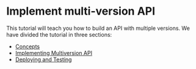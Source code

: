 # Implement multi-version API

This tutorial will teach you how to build an API with multiple versions. We have
divided the tutorial in three sections:
 - [Concepts](./concepts.md)
 - [Implementing Multiversion API](./api-implementation.md)
 - [Deploying and Testing](./deployment.md)

